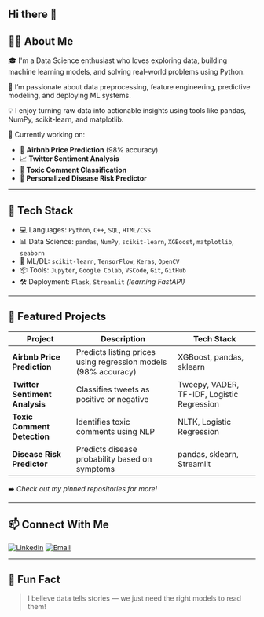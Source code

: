 ## Hi there 👋

## 👨‍💻 About Me

🎓 I'm a Data Science enthusiast who loves exploring data, building machine learning models, and solving real-world problems using Python.

🔬 I’m passionate about data preprocessing, feature engineering, predictive modeling, and deploying ML systems.

💡 I enjoy turning raw data into actionable insights using tools like pandas, NumPy, scikit-learn, and matplotlib.

🚀 Currently working on:
- 🏡 **Airbnb Price Prediction** (98% accuracy)
- 📈 **Twitter Sentiment Analysis**
- 🧠 **Toxic Comment Classification**
- 🧬 **Personalized Disease Risk Predictor**

---

## 🔧 Tech Stack

- 💻 Languages: `Python`, `C++`, `SQL`, `HTML/CSS`
- 📊 Data Science: `pandas`, `NumPy`, `scikit-learn`, `XGBoost`, `matplotlib`, `seaborn`
- 🤖 ML/DL: `scikit-learn`, `TensorFlow`, `Keras`, `OpenCV`
- 📦 Tools: `Jupyter`, `Google Colab`, `VSCode`, `Git`, `GitHub`
- 🛠️ Deployment: `Flask`, `Streamlit` *(learning FastAPI)*

---

## 📌 Featured Projects

| Project | Description | Tech Stack |
|--------|-------------|------------|
| **Airbnb Price Prediction** | Predicts listing prices using regression models (98% accuracy) | XGBoost, pandas, sklearn |
| **Twitter Sentiment Analysis** | Classifies tweets as positive or negative | Tweepy, VADER, TF-IDF, Logistic Regression |
| **Toxic Comment Detection** | Identifies toxic comments using NLP | NLTK, Logistic Regression |
| **Disease Risk Predictor** | Predicts disease probability based on symptoms | pandas, sklearn, Streamlit |

➡️ *Check out my pinned repositories for more!*

---

## 📫 Connect With Me

[![LinkedIn](https://img.shields.io/badge/-LinkedIn-blue?style=flat&logo=linkedin&link=https://linkedin.com/in/jaisurrya/)](https://linkedin.com/in/jaisurrya/)
[![Email](https://img.shields.io/badge/-Email-black?style=flat&logo=gmail&logoColor=white&link=mailto:jaiganeshjaisurrya@gmail.com)](mailto:jaiganeshjaisurrya@gmail.com)

---

## 🧠 Fun Fact
> I believe data tells stories — we just need the right models to read them!
